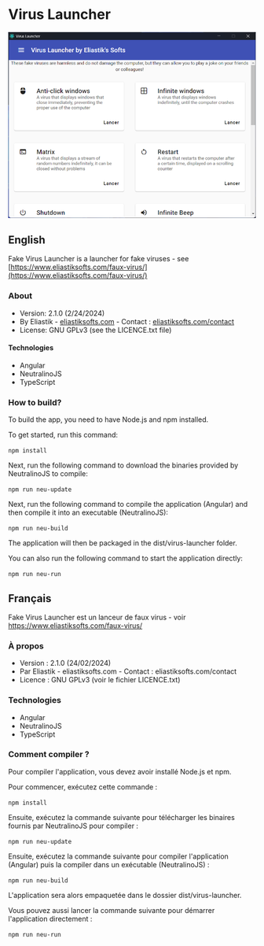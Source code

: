# Virus Launcher

<img src="https://raw.githubusercontent.com/Eliastik/fake-virus-launcher/master/screenshot.png" width="640" alt="Screenshot" />

## English

Fake Virus Launcher is a launcher for fake viruses - see [https://www.eliastiksofts.com/faux-virus/](https://www.eliastiksofts.com/faux-virus/)

### About

* Version: 2.1.0 (2/24/2024)
* By Eliastik - [eliastiksofts.com](http://eliastiksofts.com) - Contact : [eliastiksofts.com/contact](http://eliastiksofts.com/contact)
* License: GNU GPLv3 (see the LICENCE.txt file)

#### Technologies

* Angular
* NeutralinoJS
* TypeScript

### How to build?

To build the app, you need to have Node.js and npm installed.

To get started, run this command:

`npm install`

Next, run the following command to download the binaries provided by NeutralinoJS to compile:

`npm run neu-update`

Next, run the following command to compile the application (Angular) and then compile it into an executable (NeutralinoJS):

`npm run neu-build`

The application will then be packaged in the dist/virus-launcher folder.

You can also run the following command to start the application directly:

`npm run neu-run`

## Français

Fake Virus Launcher est un lanceur de faux virus - voir https://www.eliastiksofts.com/faux-virus/

### À propos
* Version : 2.1.0 (24/02/2024)
* Par Eliastik - eliastiksofts.com - Contact : eliastiksofts.com/contact
* Licence : GNU GPLv3 (voir le fichier LICENCE.txt)

### Technologies

* Angular
* NeutralinoJS
* TypeScript

### Comment compiler ?

Pour compiler l'application, vous devez avoir installé Node.js et npm.

Pour commencer, exécutez cette commande :

`npm install`

Ensuite, exécutez la commande suivante pour télécharger les binaires fournis par NeutralinoJS pour compiler :

`npm run neu-update`

Ensuite, exécutez la commande suivante pour compiler l'application (Angular) puis la compiler dans un exécutable (NeutralinoJS) :

`npm run neu-build`

L'application sera alors empaquetée dans le dossier dist/virus-launcher.

Vous pouvez aussi lancer la commande suivante pour démarrer l'application directement :

`npm run neu-run`
